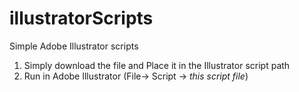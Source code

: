 # illustratorScripts
Simple Adobe Illustrator scripts


1. Simply download the file and Place it in the Illustrator script path
2. Run in Adobe Illustrator (File-> Script -> *this script file*)
